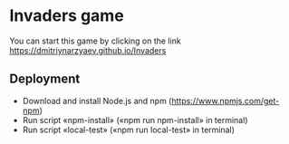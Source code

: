 # Invaders game

You can start this game by clicking on the link
https://dmitriynarzyaev.github.io/Invaders

## Deployment
* Download and install Node.js and npm (https://www.npmjs.com/get-npm)
* Run script «npm-install» («npm run npm-install» in terminal)
* Run script «local-test» («npm run local-test» in terminal)
